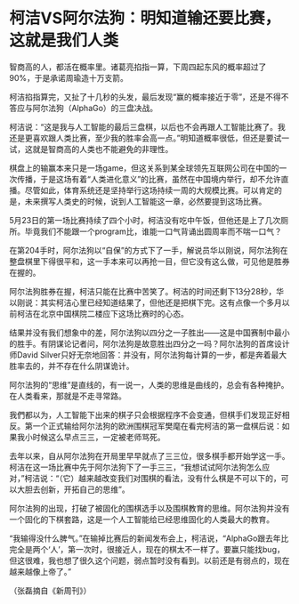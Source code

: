 # 柯洁VS阿尔法狗：明知道输还要比赛，这就是我们人类

智商高的人，都活在概率里。诸葛亮掐指一算，下周四起东风的概率超过了90%，于是承诺周瑜造十万支箭。 

柯洁掐指算完，又扯了十几秒的头发，最后发现“赢的概率接近于零”，还是不得不答应与阿尔法狗（AlphaGo）的三盘决战。 

柯洁说：“这是我与人工智能的最后三盘棋，以后也不会再跟人工智能比赛了。我还是更喜欢跟人类比赛，至少我的胜率会高一点。”明知道概率很低，但还是要试一试，这就是智商高的人类也不能避免的非理性。 

棋盘上的输赢本来只是一场game，但这关系到某全球领先互联网公司在中国的一次传播，于是这场有着“人类进化意义”的比赛，虽然在中国境内举行，却不允许直播。尽管如此，体育系统还是坚持举行这场持续一周的大规模比赛。可以肯定的是，未来撰写人类史的时候，说到人工智能这一章，必然要提到这场比赛。 

5月23日的第一场比赛持续了四个小时，柯洁没有吃中午饭，但他还是上了几次厕所。毕竟我们不能跟一个program比，谁能一口气背诵出圆周率而不喘一口气？ 

在第204手时，阿尔法狗以“自保”的方式下了一手，解说员华以刚说，阿尔法狗在整盘棋里下得很平和，这一手本来可以再抢一目，但它没有这么做，可见他是胜券在握的。 

阿尔法狗胜券在握，柯洁只能在比赛中苦笑了。柯洁的时间还剩下13分28秒，华以刚说：其实柯洁心里已经知道结果了，但他还是把棋下完。这有点像一个多月以前柯洁在北京中国棋院二楼应下这场比赛时的心态。 

结果并没有我们想象中的差，阿尔法狗以四分之一子胜出——这是中国赛制中最小的胜手。有阴谋论记者问，阿尔法狗是故意胜出四分之一吗？阿尔法狗的首席设计师David Silver只好无奈地回答：并没有，阿尔法狗每计算的一步，都是奔着最大胜率去的，并不存在什么阴谋诡计。 

阿尔法狗的“思维”是直线的，有一说一，人类的思维是曲线的，总会有各种掩护。在人类看来，那就是不走寻常路。 

我們都以为，人工智能下出来的棋子只会根据程序不会变通，但棋手们发现正好相反。第一个正式输给阿尔法狗的欧洲围棋冠军樊麾在看完柯洁的第一盘棋后说：如果我小时候这么早点三三，一定被老师骂死。 

去年以来，自从阿尔法狗在开局里早早就点了三三位，很多棋手都开始学这一手。柯洁在这一场比赛中先于阿尔法狗下了一手三三，“我想试试阿尔法狗怎么应对，”柯洁说：“（它）越来越改变我们对围棋的看法，没有什么棋是不可以下的，可以大胆去创新，开拓自己的思维”。 

阿尔法狗的出现，打破了被固化的围棋选手以及围棋教育的思维。阿尔法狗并没有一个固化的下棋套路，这是一个人工智能给已经思维固化的人类最大的教育。 

“我输得没什么脾气。”在输掉比赛后的新闻发布会上，柯洁说，“AlphaGo跟去年比完全是两个‘人’，第一次时，很接近人，现在的棋太不一样了。要赢只能找bug，但这很难，我也想了很久这个问题，弱点暂时没有看到。以前还是有弱点的，现在越来越像上帝了。” 

（张磊摘自《新周刊》）